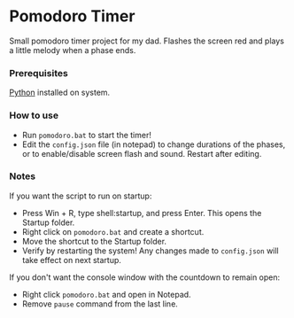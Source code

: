 # Pomodoro Timer

Small pomodoro timer project for my dad.
Flashes the screen red and plays a little melody when a phase ends.

### Prerequisites
[Python](https://www.python.org/downloads/) installed on system.

### How to use
- Run `pomodoro.bat` to start the timer!
- Edit the `config.json` file (in notepad) to change durations of the phases, or to enable/disable screen flash and sound. Restart after editing.

### Notes
If you want the script to run on startup:
- Press Win + R, type shell:startup, and press Enter. This opens the Startup folder.
- Right click on `pomodoro.bat` and create a shortcut.
- Move the shortcut to the Startup folder.
- Verify by restarting the system! Any changes made to `config.json` will take effect on next startup.

If you don't want the console window with the countdown to remain open:
- Right click `pomodoro.bat` and open in Notepad.
- Remove `pause` command from the last line.
